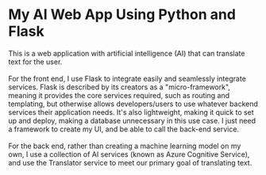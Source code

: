 # My AI Web App Using Python and Flask
This is a web application with artificial intelligence (AI) that can translate text for the user. <br />
<br />
For the front end, I use Flask to integrate easily and seamlessly integrate services. Flask is described by its creators as a "micro-framework", meaning it provides the core services required, such as routing and templating, but otherwise allows developers/users to use whatever backend services their application needs. It's also lightweight, making it quick to set up and deploy, making a database unnecessary in this use case. I just need a framework to create my UI, and be able to call the back-end service. </br>
</br>
For the back end, rather than creating a machine learning model on my own, I use a collection of AI services (known as Azure Cognitive Service), and use the Translator service to meet our primary goal of translating text.
